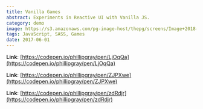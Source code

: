 ```yaml
---
title: Vanilla Games
abstract: Experiments in Reactive UI with Vanilla JS.
category: demo
image: https://s3.amazonaws.com/pg-image-host/thepg/screens/Image+2018-06-08+at+8.26.30+PM.png
tags: JavaScript, SASS, Games
date: 2017-06-01
---
```


**Link**: [https://codepen.io/phillipgray/pen/LjOqQa](https://codepen.io/phillipgray/pen/LjOqQa)

**Link**: [https://codepen.io/phillipgray/pen/ZJPXwe](https://codepen.io/phillipgray/pen/ZJPXwe)

**Link**: [https://codepen.io/phillipgray/pen/zdRdjr](https://codepen.io/phillipgray/pen/zdRdjr)
